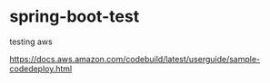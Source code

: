 # spring-boot-test
testing aws

https://docs.aws.amazon.com/codebuild/latest/userguide/sample-codedeploy.html
